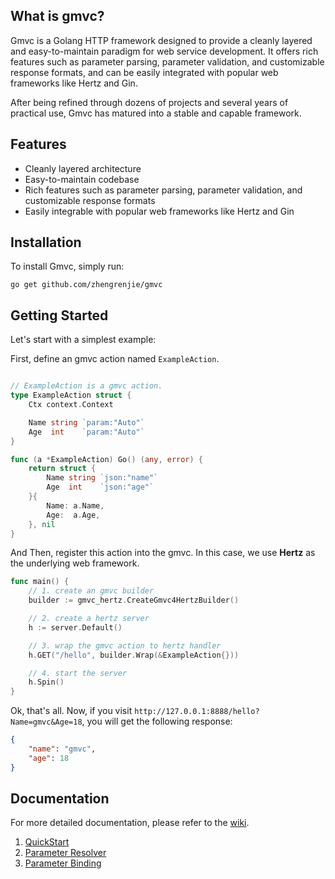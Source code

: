 ## What is gmvc?

Gmvc is a Golang HTTP framework designed to provide a cleanly layered and easy-to-maintain paradigm for web service development.
It offers rich features such as parameter parsing, parameter validation, and customizable response formats, and can be easily integrated with popular web frameworks like Hertz and Gin.

After being refined through dozens of projects and several years of practical use, Gmvc has matured into a stable and capable framework.

## Features

- Cleanly layered architecture
- Easy-to-maintain codebase
- Rich features such as parameter parsing, parameter validation, and customizable response formats
- Easily integrable with popular web frameworks like Hertz and Gin

## Installation

To install Gmvc, simply run:

```
go get github.com/zhengrenjie/gmvc
```

## Getting Started

Let's start with a simplest example:

First, define an gmvc action named `ExampleAction`.


```go

// ExampleAction is a gmvc action.
type ExampleAction struct {
	Ctx context.Context

	Name string `param:"Auto"`
	Age  int    `param:"Auto"`
}

func (a *ExampleAction) Go() (any, error) {
	return struct {
		Name string `json:"name"`
		Age  int    `json:"age"`
	}{
		Name: a.Name,
		Age:  a.Age,
	}, nil
}
```

And Then, register this action into the gmvc. In this case, we use **Hertz** as the underlying web framework.

```go
func main() {
	// 1. create an gmvc builder
	builder := gmvc_hertz.CreateGmvc4HertzBuilder()

	// 2. create a hertz server
	h := server.Default()

	// 3. wrap the gmvc action to hertz handler
	h.GET("/hello", builder.Wrap(&ExampleAction{}))

	// 4. start the server
	h.Spin()
}
```

Ok, that's all. Now, if you visit `http://127.0.0.1:8888/hello?Name=gmvc&Age=18`, you will get the following response:

```json
{
	"name": "gmvc",
	"age": 18
}
```

## Documentation

For more detailed documentation, please refer to the [wiki](https://github.com/zhengrenjie/gmvc/tree/main/.wiki).

1. [QuickStart](https://github.com/zhengrenjie/gmvc/tree/main/.wiki/1-QuickStart.md)
2. [Parameter Resolver](https://github.com/zhengrenjie/gmvc/tree/main/.wiki/2-Resolver.md)
3. [Parameter Binding](https://github.com/zhengrenjie/gmvc/tree/main/.wiki/3-Parameter.md)


